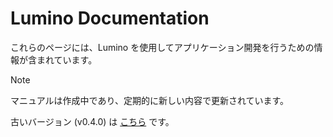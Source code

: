 Lumino Documentation
====================

これらのページには、Lumino を使用してアプリケーション開発を行うための情報が含まれています。

> [!Note]
> マニュアルは作成中であり、定期的に新しい内容で更新されています。

古いバージョン (v0.4.0) は [こちら](../downloads/index.md) です。

